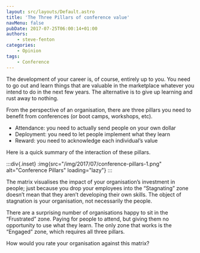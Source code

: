 ```yaml
---
layout: src/layouts/Default.astro
title: 'The Three Pillars of conference value'
navMenu: false
pubDate: 2017-07-25T06:00:14+01:00
authors:
    - steve-fenton
categories:
    - Opinion
tags:
    - Conference
---
```


The development of your career is, of course, entirely up to you. You need to go out and learn things that are valuable in the marketplace whatever you intend to do in the next few years. The alternative is to give up learning and rust away to nothing.

From the perspective of an organisation, there are three pillars you need to benefit from conferences (or boot camps, workshops, etc).

- Attendance: you need to actually send people on your own dollar
- Deployment: you need to let people implement what they learn
- Reward: you need to acknowledge each individual’s value

Here is a quick summary of the interaction of these pillars.

:::div{.inset}
:img{src="/img/2017/07/conference-pillars-1.png" alt="Conference Pillars" loading="lazy"}
:::

The matrix visualises the impact of your organisation’s investment in people; just because you drop your employees into the “Stagnating” zone doesn’t mean that they aren’t developing their own skills. The object of stagnation is your organisation, not necessarily the people.

There are a surprising number of organisations happy to sit in the “Frustrated” zone. Paying for people to attend, but giving them no opportunity to use what they learn. The only zone that works is the “Engaged” zone, which requires all three pillars.

How would you rate your organisation against this matrix?